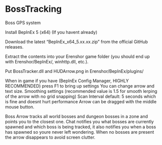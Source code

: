 # BossTracking
Boss GPS system

Install BepInEx 5 (x64) (If you havent already)

Download the latest “BepInEx_x64_5.xx.xx.zip” from the official GitHub releases.

Extract the contents into your Erenshor game folder (you should end up with Erenshor/BepInEx/, winhttp.dll, etc.).

Put BossTracker.dll and HUDArrow.png in Erenshor/BepInEx/plugins/

When in game if you have (BepInEx Config Manager, HIGHLY RECOMMENDED) press F1 to bring up settings 
You can change arrow and text size. Smoothing settings (recommended value is 1.5 for smooth lerping of the arrow with no grid snapping)
Scan Interval default: 5 seconds which is fine and doesnt hurt performance
Arrow can be dragged with the middle mouse button.

Boss Arrow tracks all world bosses and dungeon bosses in a zone and points you to the closest one.
Chat notifies you what bosses are currently spawned and which boss is being tracked, it also notifies you when a boss has spawned so youre 
never left wondering. When no bosses are present the arrow disappears to avoid screen clutter.




